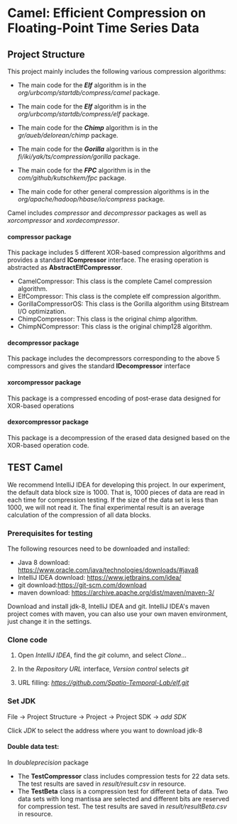# Camel: Efficient Compression on Floating-Point Time Series Data

## Project Structure

This project mainly includes the following various compression algorithms:

- The main code for the ***Elf*** algorithm is in the *org/urbcomp/startdb/compress/camel* package.

- The main code for the ***Elf*** algorithm is in the *org/urbcomp/startdb/compress/elf* package.

- The main code for the ***Chimp*** algorithm is in the *gr/aueb/delorean/chimp* package.

- The main code for the ***Gorilla*** algorithm is in the *fi/iki/yak/ts/compression/gorilla* package.

- The main code for the ***FPC*** algorithm is in the *com/github/kutschkem/fpc* package.

- The main code for other general compression algorithms is in the *org/apache/hadoop/hbase/io/compress* package.


Camel includes *compressor* and *decompressor* packages as well as *xorcompressor* and *xordecompressor*.

#### compressor package

This package includes 5 different XOR-based compression algorithms and provides a standard **ICompressor** interface. The
erasing operation is abstracted as **AbstractElfCompressor**.

- CamelCompressor: This class is the complete Camel compression algorithm.
- ElfCompressor: This class is the complete elf compression algorithm.
- GorillaCompressorOS: This class is the Gorilla algorithm using Bitstream I/O optimization.
- ChimpCompressor: This class is the original chimp algorithm.
- ChimpNCompressor: This class is the original chimp128 algorithm.

#### decompressor package

This package includes the decompressors corresponding to the above 5 compressors and gives the standard **IDecompressor** interface

#### xorcompressor package

This package is a compressed encoding of post-erase data designed for XOR-based operations

#### dexorcompressor package

This package is a decompression of the erased data designed based on the XOR-based operation code.

## TEST Camel

We recommend IntelliJ IDEA for developing this project. In our experiment, the default data block size is 1000. That is, 1000
pieces of data are read in each time for compression testing. If the size of the data set is less than 1000, we will not read it. The final experimental result is an average calculation of the compression of all data blocks.

### Prerequisites for testing

The following resources need to be downloaded and installed:

- Java 8 download: https://www.oracle.com/java/technologies/downloads/#java8
- IntelliJ IDEA download: https://www.jetbrains.com/idea/
- git download:https://git-scm.com/download
- maven download: https://archive.apache.org/dist/maven/maven-3/

Download and install jdk-8, IntelliJ IDEA and git. IntelliJ IDEA's maven project comes with maven, you can also use your
own maven environment, just change it in the settings.

### Clone code

1. Open *IntelliJ IDEA*, find the *git* column, and select *Clone...*

2. In the *Repository URL* interface, *Version control* selects *git*

3. URL filling: *https://github.com/Spatio-Temporal-Lab/elf.git*

### Set JDK

File -> Project Structure -> Project -> Project SDK -> *add SDK*

Click *JDK* to select the address where you want to download jdk-8


#### Double data test:

In *doubleprecision* package

- The **TestCompressor** class includes compression tests for 22 data sets. The test results are saved in *result/result.csv* in resource.
- The **TestBeta** class is a compression test for different beta of data. Two data sets with long mantissa are selected
  and different bits are reserved for compression test. The test results are saved in *result/resultBeta.csv* in
  resource.

